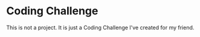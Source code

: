 # Coding Challenge

This is not a project. It is just a Coding Challenge I've created for my friend.